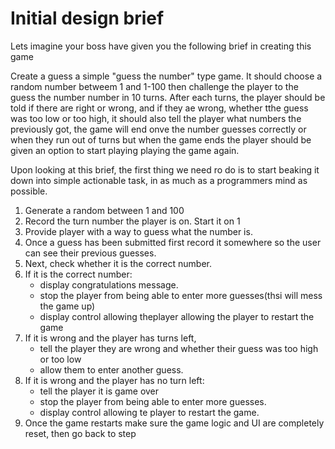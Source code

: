 # Initial design brief
Lets imagine your boss have given you the following brief in creating this game  

Create a guess a simple "guess the number" type game. It should choose a random number betweem 1 and 1-100 then challenge the player to the guess the number number in 10 turns. After each turns, the player should be told if there are right or wrong, and if they ae wrong, whether tthe guess was too low or too high, it should also tell the player what numbers the previously got, the game will end onve the number guesses correctly or when they run out of turns but when the game ends the player should be given an option to start playing playing the game again.


Upon looking at this brief, the first thing we need ro do is to start beaking it down into simple actionable task, in as much as a programmers mind as possible.

1.   Generate a random between 1 and 100
2.   Record the turn number the player is on. Start it on 1
3.   Provide player with a way to guess what the number is.
4.   Once a guess has been submitted first record it somewhere so the user can see their previous guesses.
5.   Next, check whether it is the correct number.
6.   If it is the correct number:
        -    display congratulations message.
        -    stop the player from being able to enter more guesses(thsi will mess the game up)
        -    display control allowing theplayer allowing the player to restart the game
7.   If it is wrong and the player has turns left,
        -    tell the player they are wrong and whether their guess was too high or too low
        -    allow them to enter another guess.
8.   If it is wrong and the player has no turn left:
        -    tell the player it is game over
        -    stop the player from being able to enter more guesses.
        -    display control allowing te player to restart the game.
9.   Once the game restarts make sure the game logic and UI are completely reset, then go back to step
